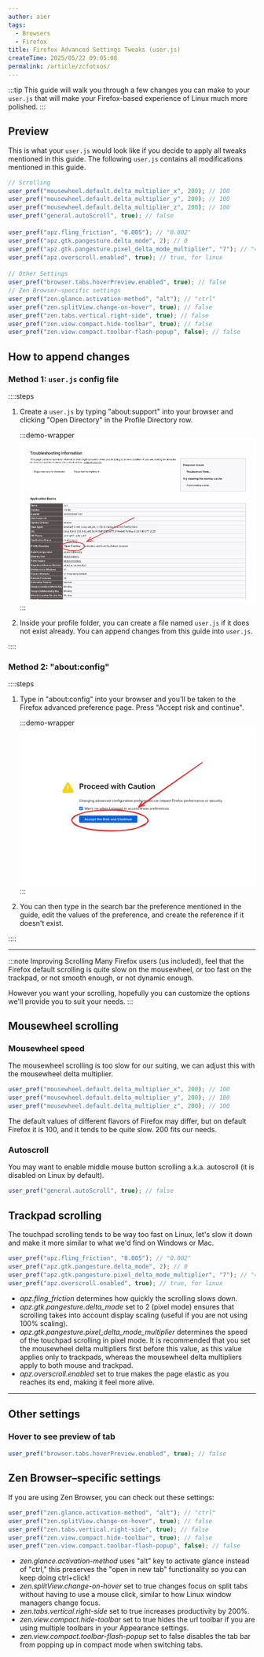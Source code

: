 ```yaml
---
author: aier
tags:
  - Browsers
  - Firefox
title: Firefox Advanced Settings Tweaks (user.js)
createTime: 2025/05/22 09:05:08
permalink: /article/zcfotxos/
---
```


:::tip
This guide will walk you through a few changes you can make to your `user.js` that will make your Firefox-based experience of Linux much more polished.
:::

## Preview

This is what your `user.js` would look like if you decide to apply all tweaks mentioned in this guide. The following `user.js` contains all modifications mentioned in this guide.

```js
// Scrolling
user_pref("mousewheel.default.delta_multiplier_x", 200); // 100
user_pref("mousewheel.default.delta_multiplier_y", 200); // 100
user_pref("mousewheel.default.delta_multiplier_z", 200); // 100
user_pref("general.autoScroll", true); // false

user_pref("apz.fling_friction", "0.005"); // "0.002"
user_pref("apz.gtk.pangesture.delta_mode", 2); // 0
user_pref("apz.gtk.pangesture.pixel_delta_mode_multiplier", "7"); // "40.0"
user_pref("apz.overscroll.enabled", true); // true, for linux

// Other Settings
user_pref("browser.tabs.hoverPreview.enabled", true); // false
// Zen Browser–specific settings
user_pref("zen.glance.activation-method", "alt"); // "ctrl"
user_pref("zen.splitView.change-on-hover", true); // false
user_pref("zen.tabs.vertical.right-side", true); // false
user_pref("zen.view.compact.hide-toolbar", true); // false
user_pref("zen.view.compact.toolbar-flash-popup", false); // false
```

## How to append changes

### Method 1: `user.js` config file

::::steps

1. Create a `user.js` by typing "about:support" into your browser and clicking "Open Directory" in the Profile Directory row.

   :::demo-wrapper
   ![Firefox Profile Directory](./assets/firefoxProfileDirectory.png)
   :::

2. Inside your profile folder, you can create a file named `user.js` if it does not exist already. You can append changes from this guide into `user.js`.

::::

### Method 2: "about:config"

::::steps

1. Type in "about:config" into your browser and you'll be taken to the Firefox advanced preference page. Press "Accept risk and continue".

   :::demo-wrapper
   ![Firefox about:config page](./assets/firefoxAboutConfig.png)
   :::

2. You can then type in the search bar the preference mentioned in the guide, edit the values of the preference, and create the reference if it doesn't exist.

::::

---

:::note Improving Scrolling
Many Firefox users (us included), feel that the Firefox default scrolling is quite slow on the mousewheel, or too fast on the trackpad, or not smooth enough, or not dynamic enough.

However you want your scrolling, hopefully you can customize the options we'll provide you to suit your needs.
:::

## Mousewheel scrolling

### Mousewheel speed

The mousewheel scrolling is too slow for our suiting, we can adjust this with the mousewheel delta multiplier.

```js
user_pref("mousewheel.default.delta_multiplier_x", 200); // 100
user_pref("mousewheel.default.delta_multiplier_y", 200); // 100
user_pref("mousewheel.default.delta_multiplier_z", 200); // 100
```

The default values of different flavors of Firefox may differ, but on default Firefox it is 100, and it tends to be quite slow. 200 fits our needs.

### Autoscroll

You may want to enable middle mouse button scrolling a.k.a. autoscroll (it is disabled on Linux by default).

```js
user_pref("general.autoScroll", true); // false
```

## Trackpad scrolling

The touchpad scrolling tends to be way too fast on Linux, let's slow it down and make it more similar to what we'd find on Windows or Mac.

```js
user_pref("apz.fling_friction", "0.005"); // "0.002"
user_pref("apz.gtk.pangesture.delta_mode", 2); // 0
user_pref("apz.gtk.pangesture.pixel_delta_mode_multiplier", "7"); // "40.0"
user_pref("apz.overscroll.enabled", true); // true, for linux
```

- _apz.fling_friction_ determines how quickly the scrolling slows down.
- _apz.gtk.pangesture.delta_mode_ set to 2 (pixel mode) ensures that scrolling takes into account display scaling (useful if you are not using 100% scaling).
- _apz.gtk.pangesture.pixel_delta_mode_multiplier_ determines the speed of the touchpad scrolling in pixel mode. It is recommended that you set the mousewheel delta multipliers first before this value, as this value applies only to trackpads, whereas the mousewheel delta multipliers apply to both mouse and trackpad.
- _apz.overscroll.enabled_ set to true makes the page elastic as you reaches its end, making it feel more alive.

---

## Other settings

### Hover to see preview of tab

```js
user_pref("browser.tabs.hoverPreview.enabled", true); // false
```

## Zen Browser–specific settings

If you are using Zen Browser, you can check out these settings:

```js
user_pref("zen.glance.activation-method", "alt"); // "ctrl"
user_pref("zen.splitView.change-on-hover", true); // false
user_pref("zen.tabs.vertical.right-side", true); // false
user_pref("zen.view.compact.hide-toolbar", true); // false
user_pref("zen.view.compact.toolbar-flash-popup", false); // false
```

- _zen.glance.activation-method_ uses "alt" key to activate glance instead of "ctrl," this preserves the "open in new tab" functionality so you can keep doing ctrl+click!
- _zen.splitView.change-on-hover_ set to true changes focus on split tabs without having to use a mouse click, similar to how Linux window managers change focus.
- _zen.tabs.vertical.right-side_ set to true increases productivity by 200%.
- _zen.view.compact.hide-toolbar_ set to true hides the url toolbar if you are using multiple toolbars in your Appearance settings.
- _zen.view.compact.toolbar-flash-popup_ set to false disables the tab bar from popping up in compact mode when switching tabs.
